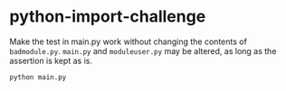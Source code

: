 python-import-challenge
=======================

Make the test in main.py work without changing the contents of ```badmodule.py```. ```main.py``` and ```moduleuser.py``` may be altered, as long as the assertion is kept as is.

```
python main.py
```
